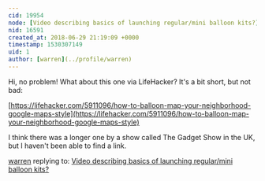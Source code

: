 ```yaml
---
cid: 19954
node: [Video describing basics of launching regular/mini balloon kits?](../notes/pfhs/06-29-2018/video-describing-basics-of-launching-regular-mini-balloon-kits)
nid: 16591
created_at: 2018-06-29 21:19:09 +0000
timestamp: 1530307149
uid: 1
author: [warren](../profile/warren)
---
```


Hi, no problem! What about this one via LifeHacker? It's a bit short, but not bad:&nbsp;&nbsp;
  

[https://lifehacker.com/5911096/how-to-balloon-map-your-neighborhood-google-maps-style](https://lifehacker.com/5911096/how-to-balloon-map-your-neighborhood-google-maps-style)  

  

I think there was a longer one by a show called The Gadget Show in the UK, but I haven't been able to find a link.&nbsp;



[warren](../profile/warren) replying to: [Video describing basics of launching regular/mini balloon kits?](../notes/pfhs/06-29-2018/video-describing-basics-of-launching-regular-mini-balloon-kits)

